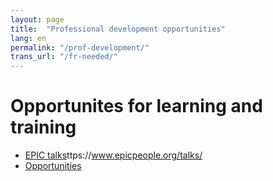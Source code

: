 ```yaml
---
layout: page
title:  "Professional development opportunities"
lang: en
permalink: "/prof-development/"
trans_url: "/fr-needed/"
---
```



# Opportunites for learning and training
* [EPIC talks](h)ttps://www.epicpeople.org/talks/
* [Opportunities](https://www.epicpeople.org/courses/)

